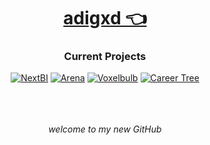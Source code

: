 <div align=center>

# [adigxd 👈](https://adigxd.github.io)

### Current Projects

[![NextBI](https://img.shields.io/badge/NextBI-202020?style=for-the-badge&logo=react)](https://github.com/adigxd/NextBI)
[![Arena](https://img.shields.io/badge/Arena-4080C0?style=for-the-badge&logo=unity)](https://github.com/adigxd/Arena)
[![Voxelbulb](https://img.shields.io/badge/Voxelbulb-C0E000?style=for-the-badge&logo=opengl)](https://github.com/adigxd/Voxelbulb)
[![Career Tree](https://img.shields.io/badge/Career_Tree-40A0E0?style=for-the-badge&logo=openai)](https://github.com/adigxd/CareerTree-py)


<br/><br/><br/>
*welcome to my new GitHub*
